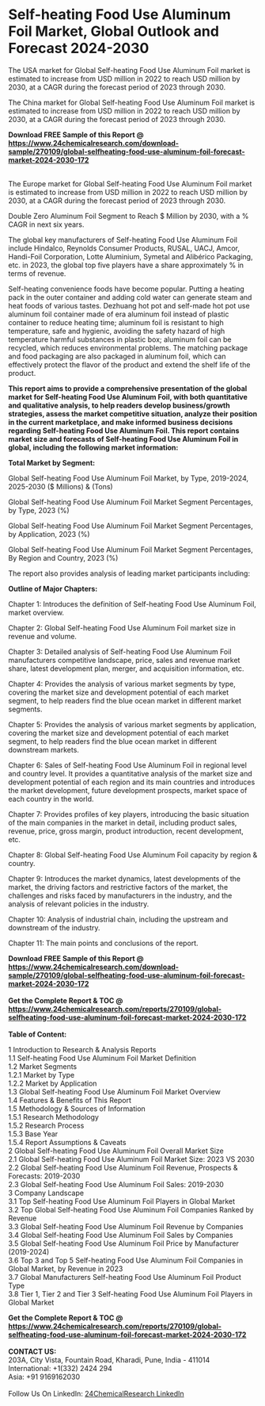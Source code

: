 <h1>Self-heating Food Use Aluminum Foil Market, Global Outlook and Forecast 2024-2030</h1><p>The USA market for Global Self-heating Food Use Aluminum Foil market is estimated to increase from USD million in 2022 to reach USD million by 2030, at a CAGR during the forecast period of 2023 through 2030.</p><p>
</p><p>The China market for Global Self-heating Food Use Aluminum Foil market is estimated to increase from USD million in 2022 to reach USD million by 2030, at a CAGR during the forecast period of 2023 through 2030.</p><div><b>Download FREE Sample of this Report @ 
            <a href="https://www.24chemicalresearch.com/download-sample/270109/global-selfheating-food-use-aluminum-foil-forecast-market-2024-2030-172">
            https://www.24chemicalresearch.com/download-sample/270109/global-selfheating-food-use-aluminum-foil-forecast-market-2024-2030-172</a></b></div><br><p>
</p><p>The Europe market for Global Self-heating Food Use Aluminum Foil market is estimated to increase from USD million in 2022 to reach USD million by 2030, at a CAGR during the forecast period of 2023 through 2030.</p><p>
Double Zero Aluminum Foil Segment to Reach $ Million by 2030, with a % CAGR in next six years.</p><p>
The global key manufacturers of Self-heating Food Use Aluminum Foil include Hindalco, Reynolds Consumer Products, RUSAL, UACJ, Amcor, Handi-Foil Corporation, Lotte Aluminium, Symetal and Alibérico Packaging, etc. in 2023, the global top five players have a share approximately % in terms of revenue.</p><p>
Self-heating convenience foods have become popular. Putting a heating pack in the outer container and adding cold water can generate steam and heat foods of various tastes. Dezhuang hot pot and self-made hot pot use aluminum foil container made of era aluminum foil instead of plastic container to reduce heating time; aluminum foil is resistant to high temperature, safe and hygienic, avoiding the safety hazard of high temperature harmful substances in plastic box; aluminum foil can be recycled, which reduces environmental problems. The matching package and food packaging are also packaged in aluminum foil, which can effectively protect the flavor of the product and extend the shelf life of the product.</p><p>
<strong>This report aims to provide a comprehensive presentation of the global market for Self-heating Food Use Aluminum Foil, with both quantitative and qualitative analysis, to help readers develop business/growth strategies, assess the market competitive situation, analyze their position in the current marketplace, and make informed business decisions regarding Self-heating Food Use Aluminum Foil. This report contains market size and forecasts of Self-heating Food Use Aluminum Foil in global, including the following market information:</strong></p><p>
</p><p>
<strong>Total Market by Segment:</strong></p><p>
Global Self-heating Food Use Aluminum Foil Market, by Type, 2019-2024, 2025-2030 ($ Millions) &amp; (Tons)</p><p>
Global Self-heating Food Use Aluminum Foil Market Segment Percentages, by Type, 2023 (%)</p><p>
</p><p>
Global Self-heating Food Use Aluminum Foil Market Segment Percentages, by Application, 2023 (%)</p><p>
</p><p>
Global Self-heating Food Use Aluminum Foil Market Segment Percentages, By Region and Country, 2023 (%)</p><p>
</p><p>
The report also provides analysis of leading market participants including:</p><p>
</p><p>
</p><p>
</p><p><strong>Outline of Major Chapters:</strong></p><p>
</p><p>Chapter 1: Introduces the definition of Self-heating Food Use Aluminum Foil, market overview.</p><p>
Chapter 2: Global Self-heating Food Use Aluminum Foil market size in revenue and volume.</p><p>
Chapter 3: Detailed analysis of Self-heating Food Use Aluminum Foil manufacturers competitive landscape, price, sales and revenue market share, latest development plan, merger, and acquisition information, etc.</p><p>
Chapter 4: Provides the analysis of various market segments by type, covering the market size and development potential of each market segment, to help readers find the blue ocean market in different market segments.</p><p>
Chapter 5: Provides the analysis of various market segments by application, covering the market size and development potential of each market segment, to help readers find the blue ocean market in different downstream markets.</p><p>
Chapter 6: Sales of Self-heating Food Use Aluminum Foil in regional level and country level. It provides a quantitative analysis of the market size and development potential of each region and its main countries and introduces the market development, future development prospects, market space of each country in the world.</p><p>
Chapter 7: Provides profiles of key players, introducing the basic situation of the main companies in the market in detail, including product sales, revenue, price, gross margin, product introduction, recent development, etc.</p><p>
Chapter 8: Global Self-heating Food Use Aluminum Foil capacity by region &amp; country.</p><p>
Chapter 9: Introduces the market dynamics, latest developments of the market, the driving factors and restrictive factors of the market, the challenges and risks faced by manufacturers in the industry, and the analysis of relevant policies in the industry.</p><p>
Chapter 10: Analysis of industrial chain, including the upstream and downstream of the industry.</p><p>
Chapter 11: The main points and conclusions of the report.</p><div><b>Download FREE Sample of this Report @ 
            <a href="https://www.24chemicalresearch.com/download-sample/270109/global-selfheating-food-use-aluminum-foil-forecast-market-2024-2030-172">
            https://www.24chemicalresearch.com/download-sample/270109/global-selfheating-food-use-aluminum-foil-forecast-market-2024-2030-172</a></b></div><br><div><b>Get the Complete Report & TOC @ 
            <a href="https://www.24chemicalresearch.com/reports/270109/global-selfheating-food-use-aluminum-foil-forecast-market-2024-2030-172">
            https://www.24chemicalresearch.com/reports/270109/global-selfheating-food-use-aluminum-foil-forecast-market-2024-2030-172</a></b></div><br>
            <b>Table of Content:</b><p>1 Introduction to Research & Analysis Reports<br />
    1.1 Self-heating Food Use Aluminum Foil Market Definition<br />
    1.2 Market Segments<br />
        1.2.1 Market by Type<br />
        1.2.2 Market by Application<br />
    1.3 Global Self-heating Food Use Aluminum Foil Market Overview<br />
    1.4 Features & Benefits of This Report<br />
    1.5 Methodology & Sources of Information<br />
        1.5.1 Research Methodology<br />
        1.5.2 Research Process<br />
        1.5.3 Base Year<br />
        1.5.4 Report Assumptions & Caveats<br />
2 Global Self-heating Food Use Aluminum Foil Overall Market Size<br />
    2.1 Global Self-heating Food Use Aluminum Foil Market Size: 2023 VS 2030<br />
    2.2 Global Self-heating Food Use Aluminum Foil Revenue, Prospects & Forecasts: 2019-2030<br />
    2.3 Global Self-heating Food Use Aluminum Foil Sales: 2019-2030<br />
3 Company Landscape<br />
    3.1 Top Self-heating Food Use Aluminum Foil Players in Global Market<br />
    3.2 Top Global Self-heating Food Use Aluminum Foil Companies Ranked by Revenue<br />
    3.3 Global Self-heating Food Use Aluminum Foil Revenue by Companies<br />
    3.4 Global Self-heating Food Use Aluminum Foil Sales by Companies<br />
    3.5 Global Self-heating Food Use Aluminum Foil Price by Manufacturer (2019-2024)<br />
    3.6 Top 3 and Top 5 Self-heating Food Use Aluminum Foil Companies in Global Market, by Revenue in 2023<br />
    3.7 Global Manufacturers Self-heating Food Use Aluminum Foil Product Type<br />
    3.8 Tier 1, Tier 2 and Tier 3 Self-heating Food Use Aluminum Foil Players in Global Market<br />
    </p><div><b>Get the Complete Report & TOC @ 
            <a href="https://www.24chemicalresearch.com/reports/270109/global-selfheating-food-use-aluminum-foil-forecast-market-2024-2030-172">
            https://www.24chemicalresearch.com/reports/270109/global-selfheating-food-use-aluminum-foil-forecast-market-2024-2030-172</a></b></div><br><b>CONTACT US:</b><br>
            203A, City Vista, Fountain Road, Kharadi, Pune, India - 411014<br>
            International: +1(332) 2424 294<br>
            Asia: +91 9169162030 <br><br>
            Follow Us On LinkedIn: <a href="https://www.linkedin.com/company/24chemicalresearch/">24ChemicalResearch LinkedIn</a>